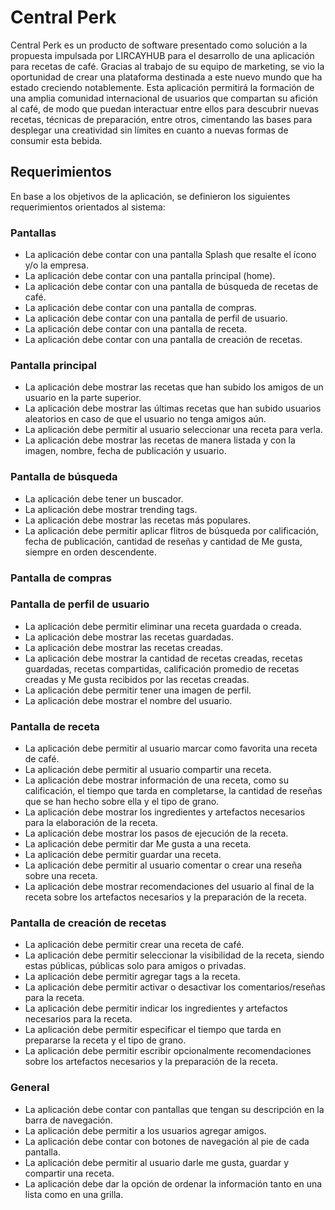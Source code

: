 # Central Perk

Central Perk es un producto de software presentado como solución a la propuesta impulsada por LIRCAYHUB para el desarrollo de una aplicación para recetas de café. Gracias al trabajo de su equipo de marketing, se vio la oportunidad de crear una plataforma destinada a este nuevo mundo que ha estado creciendo notablemente. Esta aplicación permitirá la formación de una amplia comunidad internacional de usuarios que compartan su afición al café, de modo que puedan interactuar entre ellos para descubrir nuevas recetas, técnicas de preparación, entre otros, cimentando las bases para desplegar una creatividad sin límites en cuanto a nuevas formas de consumir esta bebida.

## Requerimientos

En base a los objetivos de la aplicación, se definieron los siguientes requerimientos orientados al sistema:

### Pantallas

* La aplicación debe contar con una pantalla Splash que resalte el ícono y/o la empresa.
* La aplicación debe contar con una pantalla principal (home).
* La aplicación debe contar con una pantalla de búsqueda de recetas de café.
* La aplicación debe contar con una pantalla de compras.
* La aplicación debe contar con una pantalla de perfil de usuario.
* La aplicación debe contar con una pantalla de receta.
* La aplicación debe contar con una pantalla de creación de recetas.

### Pantalla principal

* La aplicación debe mostrar las recetas que han subido los amigos de un usuario en la parte superior.
* La aplicación debe mostrar las últimas recetas que han subido usuarios aleatorios en caso de que el usuario no tenga amigos aún.
* La aplicación debe permitir al usuario seleccionar una receta para verla.
* La aplicación debe mostrar las recetas de manera listada y con la imagen, nombre, fecha de publicación y usuario.

### Pantalla de búsqueda

* La aplicación debe tener un buscador.
* La aplicación debe mostrar trending tags.
* La aplicación debe mostrar las recetas más populares.
* La aplicación debe permitir aplicar flitros de búsqueda por calificación, fecha de publicación, cantidad de reseñas y cantidad de Me gusta, siempre en orden descendente.

### Pantalla de compras


### Pantalla de perfil de usuario

* La aplicación debe permitir eliminar una receta guardada o creada.
* La aplicación debe mostrar las recetas guardadas.
* La aplicación debe mostrar las recetas creadas.
* La aplicación debe mostrar la cantidad de recetas creadas, recetas guardadas, recetas compartidas, calificación promedio de recetas creadas y Me gusta recibidos por las recetas creadas.
* La aplicación debe permitir tener una imagen de perfil.
* La aplicación debe mostrar el nombre del usuario.

### Pantalla de receta

* La aplicación debe permitir al usuario marcar como favorita una receta de café.
* La aplicación debe permitir al usuario compartir una receta.
* La aplicación debe mostrar información de una receta, como su calificación, el tiempo que tarda en completarse, la cantidad de reseñas que se han hecho sobre ella y el tipo de grano.
* La aplicación debe mostrar los ingredientes y artefactos necesarios para la elaboración de la receta.
* La aplicación debe mostrar los pasos de ejecución de la receta.
* La aplicación debe permitir dar Me gusta a una receta.
* La aplicación debe permitir guardar una receta.
* La aplicación debe permitir al usuario comentar o crear una reseña sobre una receta.
* La aplicación debe mostrar recomendaciones del usuario al final de la receta sobre los artefactos necesarios y la preparación de la receta.

### Pantalla de creación de recetas

* La aplicación debe permitir crear una receta de café.
* La aplicación debe permitir seleccionar la visibilidad de la receta, siendo estas públicas, públicas solo para amigos o privadas.
* La aplicación debe permitir agregar tags a la receta.
* La aplicación debe permitir activar o desactivar los comentarios/reseñas para la receta.
* La aplicación debe permitir indicar los ingredientes y artefactos necesarios para la receta.
* La aplicación debe permitir especificar el tiempo que tarda en prepararse la receta y el tipo de grano.
* La aplicación debe permitir escribir opcionalmente recomendaciones sobre los artefactos necesarios y la preparación de la receta.

### General

* La aplicación debe contar con pantallas que tengan su descripción en la barra de navegación.
* La aplicación debe permitir a los usuarios agregar amigos.
* La aplicación debe contar con botones de navegación al pie de cada pantalla.
* La aplicación debe permitir al usuario darle me gusta, guardar y compartir una receta.
* La aplicación debe dar la opción de ordenar la información tanto en una lista como en una grilla.


